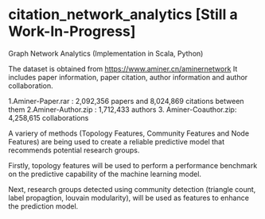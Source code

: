 # citation_network_analytics [Still a Work-In-Progress]
Graph Network Analytics (Implementation in Scala, Python)

The dataset is obtained from https://www.aminer.cn/aminernetwork
It includes paper information, paper citation, author information and author collaboration. 

1.Aminer-Paper.rar : 2,092,356 papers and 8,024,869 citations between them 
2.Aminer-Author.zip : 1,712,433 authors
3. Aminer-Coauthor.zip: 4,258,615 collaborations

A variery of methods (Topology Features, Community Features and Node Features) are being used to create a reliable predictive model that recommends potential research groups. 

Firstly, topology features will be used to perform a performance benchmark on the predictive capability of the machine learning model. 

Next, research groups detected using community detection (triangle count, label propagtion, louvain modularity), will be used as features to enhance the prediction model.
